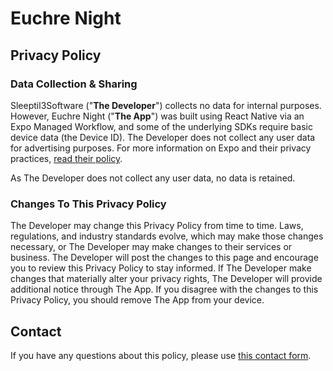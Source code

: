 # Euchre Night

## Privacy Policy

### Data Collection & Sharing

Sleeptil3Software ("**The Developer**") collects no data for internal purposes. However, Euchre Night ("**The App**") was built using React Native via an Expo Managed Workflow, and some of the underlying SDKs require basic device data (the Device ID). The Developer does not collect any user data for advertising purposes. For more information on Expo and their privacy practices, [read their policy](https://expo.dev/privacy).

As The Developer does not collect any user data, no data is retained.

### Changes To This Privacy Policy

The Developer may change this Privacy Policy from time to time. Laws, regulations, and industry standards evolve, which may make those changes necessary, or The Developer may make changes to their services or business. The Developer will post the changes to this page and encourage you to review this Privacy Policy to stay informed. If The Developer make changes that materially alter your privacy rights, The Developer will provide additional notice through The App. If you disagree with the changes to this Privacy Policy, you should remove The App from your device.

## Contact

If you have any questions about this policy, please use [this contact form](https://www.sleeptil3software.com/#/contact).
